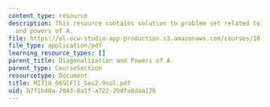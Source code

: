 ```yaml
---
content_type: resource
description: This resource contains solution to problem set related to diagonalization
  and powers of A.
file: https://ol-ocw-studio-app-production.s3.amazonaws.com/courses/18-06sc-linear-algebra-fall-2011/b7f1b40a20430a1fa7222bdfa8daa126_MIT18_06SCF11_Ses2.9sol.pdf
file_type: application/pdf
learning_resource_types: []
parent_title: Diagonalization and Powers of A
parent_type: CourseSection
resourcetype: Document
title: MIT18_06SCF11_Ses2.9sol.pdf
uid: b7f1b40a-2043-0a1f-a722-2bdfa8daa126
---
```

